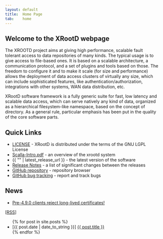 ```yaml
---
layout: default
title:  Home Page
tab:    home
---
```


Welcome to the XRootD webpage
-----------------------------

The XROOTD project aims at giving high performance, scalable fault tolerant
access to data repositories of many kinds. The typical usage is to give
access to file-based ones. It is based on a scalable architecture, a
communication protocol, and a set of plugins and tools based on those. The
freedom to configure it and to make it scale (for size and performance)
allows the deployment of data access clusters of virtually any size, which
can include sophisticated features, like authentication/authorization,
integrations with other systems, WAN data distribution, etc.

XRootD software framework is a fully generic suite for fast, low latency
and scalable data access, which can serve natively any kind of data,
organized as a hierarchical filesystem-like namespace, based on the concept
of directory. As a general rule, particular emphasis has been put in the
quality of the core software parts.

Quick Links
-----------
 * [LICENSE](COPYING.LGPL.txt) - XRootD is distributed under the terms of the
   GNU LGPL License
 * [Scalla-Intro.pdf](/papers/Scalla-Intro.pdf) - an overview of the xrootd
   system
 * {{ "" | latest_release_url }} - the latest version of the software
 * [Release Notes](https://github.com/xrootd/xrootd/blob/v4.11.2/docs/ReleaseNotes.txt) - a list of significant changes
   between the releases
 * [GitHub repository](https://github.com/xrootd/xrootd) - repository browser
 * [GitHub bug tracking](https://github.com/xrootd/xrootd/issues) - report and
   track bugs

News
----

 * [Pre-4.9.0 clients reject long-lived certificates!](/doc/news/x509-prob.html)

\[[RSS](/rss.xml)\]

<ul>
{% for post in site.posts %}
 <li> <span class="post_date">[{{ post.date | date_to_string }}]</span> <a href="{{ post.url }}">{{ post.title }}</a></li>
{% endfor %}
</ul>
